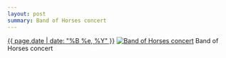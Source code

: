 ```yaml
---
layout: post
summary: Band of Horses concert
---
```


<p>
  <time><a href="/552">{{ page.date | date: "%B %e, %Y" }}</a></time>
  <a href="/552"><img src="{{ site.assets_url }}/552-480.jpg" srcset="{{ site.assets_url }}/552-240.jpg 240w, {{ site.assets_url }}/552-480.jpg 480w, {{ site.assets_url }}/552-720.jpg 720w, {{ site.assets_url }}/552-960.jpg 960w" sizes="(min-width: 700px) 50vw, calc(100vw - 2rem)" alt="Band of Horses concert" /></a>
  <span>Band of Horses concert</span>
</p>
